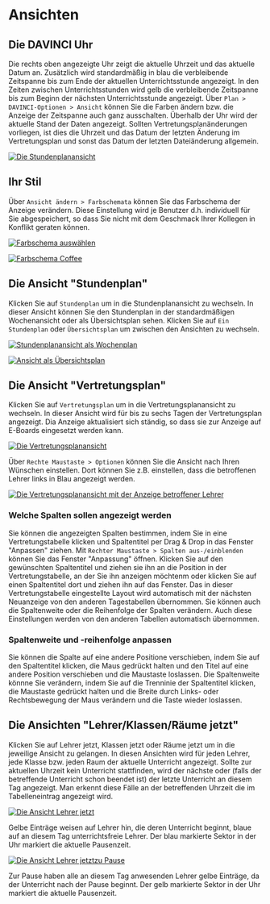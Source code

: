 # Ansichten

## Die DAVINCI Uhr

Die rechts oben angezeigte Uhr zeigt die aktuelle Uhrzeit und das aktuelle Datum an. Zusätzlich wird standardmäßig in blau die verbleibende Zeitspanne bis zum Ende der aktuellen Unterrichtsstunde angezeigt. In den Zeiten zwischen Unterrichtsstunden wird gelb die verbleibende Zeitspanne bis zum Beginn der nächsten Unterrichtsstunde angezeigt. Über `Plan > DAVINCI-Optionen > Ansicht` können Sie die Farben ändern bzw. die Anzeige der Zeitspanne auch ganz ausschalten. Überhalb der Uhr wird der aktuelle Stand der Daten angezeigt. Sollten Vertretungsplanänderungen vorliegen, ist dies die Uhrzeit und das Datum der letzten Änderung im Vertretungsplan und sonst das Datum der letzten Dateiänderung allgemein.

[![Die Stundenplanansicht][1]][1]

## Ihr Stil

Über `Ansicht ändern > Farbschemata` können Sie das Farbschema der Anzeige verändern. Diese Einstellung wird je Benutzer d.h. individuell für Sie abgespeichert, so dass Sie nicht mit dem Geschmack Ihrer Kollegen in Konflikt geraten können.

[![Farbschema auswählen][2]][2]

[![Farbschema Coffee][3]][3]

## Die Ansicht "Stundenplan"

Klicken Sie auf `Stundenplan` um in die Stundenplanansicht zu wechseln. In dieser Ansicht können Sie den Stundenplan in der standardmäßigen Wochenansicht oder als Übersichtsplan sehen. Klicken Sie auf `Ein Stundenplan` oder `Übersichtsplan` um zwischen den Ansichten zu wechseln.

[![Stundenplanansicht als Wochenplan][4]][4]
  
[![Ansicht als Übersichtsplan][5]][5]

## Die Ansicht "Vertretungsplan"

Klicken Sie auf `Vertretungsplan` um in die Vertretungsplanansicht zu wechseln. In dieser Ansicht wird für bis zu sechs Tagen der Vertretungsplan angezeigt. Dia Anzeige aktualisiert sich ständig, so dass sie zur Anzeige auf E-Boards eingesetzt werden kann.

[![Die Vertretungsplanansicht][6]][6]

Über `Rechte Maustaste > Optionen` können Sie die Ansicht nach Ihren Wünschen einstellen. Dort können Sie z.B. einstellen, dass die betroffenen Lehrer links in Blau angezeigt werden.

[![Die Vertretungsplanansicht mit der Anzeige betroffener Lehrer][7]][7]

### Welche Spalten sollen angezeigt werden

Sie können die angezeigten Spalten bestimmen, indem Sie in eine Vertretungstabelle klicken und Spaltentitel per Drag & Drop in das Fenster "Anpassen" ziehen. Mit `Rechter Maustaste > Spalten aus-/einblenden` können Sie das Fenster "Anpassung" öffnen. Klicken Sie auf den gewünschten Spaltentitel und ziehen sie ihn an die Position in der Vertretungstabelle, an der Sie ihn anzeigen möchtenm oder klicken Sie auf einen Spaltentitel dort und ziehen ihn auf das Fenster. Das in dieser Vertretungstabelle eingestellte Layout wird automatisch mit der nächsten Neuanzeige von den anderen Tagestabellen übernommen. Sie können auch die Spaltenweite oder die Reihenfolge der Spalten verändern. Auch diese Einstellungen werden von den anderen Tabellen automatisch übernommen.

### Spaltenweite und -reihenfolge anpassen

Sie können die Spalte auf eine andere Positione verschieben, indem Sie auf den Spaltentitel klicken, die Maus gedrückt halten und den Titel auf eine andere Position verschieben und die Maustaste loslassen. Die Spaltenweite könnne Sie verändern, indem Sie auf die Trenninie der Spaltentitel klicken, die Maustaste gedrückt halten und die Breite durch Links- oder Rechtsbewegung der Maus verändern und die Taste wieder loslassen.

## Die Ansichten "Lehrer/Klassen/Räume jetzt"

Klicken Sie auf Lehrer jetzt, Klassen jetzt oder Räume jetzt um in die jeweilige Ansicht zu gelangen. In diesen Ansichten wird für jeden Lehrer, jede Klasse bzw. jeden Raum der aktuelle Unterricht angezeigt. Sollte zur aktuellen Uhrzeit kein Unterricht stattfinden, wird der nächste oder (falls der betreffende Unterricht schon beendet ist) der letzte Unterricht an diesem Tag angezeigt. Man erkennt diese Fälle an der betreffenden Uhrzeit die im Tabelleneintrag angezeigt wird.

[![Die Ansicht `Lehrer jetzt`][8]][8]

Gelbe Einträge weisen auf Lehrer hin, die deren Unterricht beginnt, blaue auf an diesem Tag unterrichtsfreie Lehrer. Der blau markierte Sektor in der Uhr markiert die aktuelle Pausenzeit.

[![Die Ansicht `Lehrer jetzt`zu Pause][9]][9]

Zur Pause haben alle an diesem Tag anwesenden Lehrer gelbe Einträge, da der Unterricht nach der Pause beginnt. Der gelb markierte Sektor in der Uhr markiert die aktuelle Pausenzeit.

[1]:/assets/images/look/timetable.png
[2]:/assets/images/color-Coffee.png
[3]:/assets/images/look/color-Coffee.png
[4]:/assets/images/look/timetable.png
[5]:/assets/images/look/overview.png
[6]:/assets/images/look/substitutions.png
[7]:/assets/images/look/substitutions-teacher.png
[8]:/assets/images/look/teacher-now.png
[9]:/assets/images/look/teacher-now-pause.png